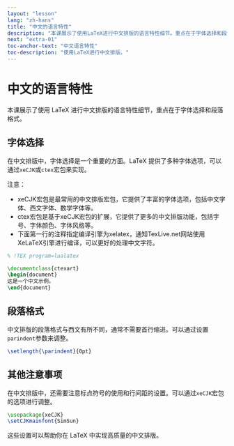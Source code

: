 ```yaml
---
layout: "lesson"
lang: "zh-hans"
title: "中文的语言特性"
description: "本课展示了使用LaTeX进行中文排版的语言特性细节。重点在于字体选择和段落格式。"
next: "extra-01"
toc-anchor-text: "中文语言特性"
toc-description: "使用LaTeX进行中文排版。"
---
```


# 中文的语言特性

<span
  class="summary">本课展示了使用 LaTeX 进行中文排版的语言特性细节，重点在于字体选择和段落格式。</span>

## 字体选择

在中文排版中，字体选择是一个重要的方面。LaTeX 提供了多种字体选项，可以通过`xeCJK`或`ctex`宏包来实现。

注意：

- xeCJK宏包是最常用的中文排版宏包，它提供了丰富的字体选项，包括中文字体、西文字体、数学字体等。
- ctex宏包是基于xeCJK宏包的扩展，它提供了更多的中文排版功能，包括字号、字体颜色、字体风格等。
- 下面第一行的注释指定编译引擎为xelatex，通知TexLive.net网站使用XeLaTeX引擎进行编译，可以更好的处理中文字符。

```latex
% !TEX program=lualatex

\documentclass{ctexart}
\begin{document}
这是一个中文示例。
\end{document}
```

## 段落格式

中文排版的段落格式与西文有所不同，通常不需要首行缩进。可以通过设置`parindent`参数来调整。

```latex
\setlength{\parindent}{0pt}
```

## 其他注意事项

在中文排版中，还需要注意标点符号的使用和行间距的设置。可以通过`xeCJK`宏包的选项进行调整。

```latex
\usepackage{xeCJK}
\setCJKmainfont{SimSun}
```

这些设置可以帮助你在 LaTeX 中实现高质量的中文排版。
